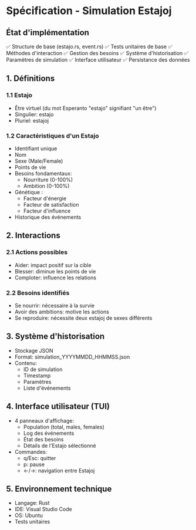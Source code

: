 # Spécification - Simulation Estajoj

## État d'implémentation
✅ Structure de base (estajo.rs, event.rs)
✅ Tests unitaires de base
✅ Méthodes d'interaction
✅ Gestion des besoins
✅ Système d'historisation
✅ Paramètres de simulation
✅ Interface utilisateur
✅ Persistance des données

## 1. Définitions

### 1.1 Estajo
- Être virtuel (du mot Esperanto "estajo" signifiant "un être")
- Singulier: estajo
- Pluriel: estajoj

### 1.2 Caractéristiques d'un Estajo
- Identifiant unique
- Nom
- Sexe (Male/Female)
- Points de vie
- Besoins fondamentaux:
  - Nourriture (0-100%)
  - Ambition (0-100%)
- Génétique :
  - Facteur d'énergie
  - Facteur de satisfaction
  - Facteur d'influence
- Historique des événements

## 2. Interactions
### 2.1 Actions possibles
- Aider: impact positif sur la cible
- Blesser: diminue les points de vie
- Comploter: influence les relations

### 2.2 Besoins identifiés
- Se nourrir: nécessaire à la survie
- Avoir des ambitions: motive les actions
- Se reproduire: nécessite deux estajoj de sexes différents

## 3. Système d'historisation
- Stockage JSON
- Format: simulation_YYYYMMDD_HHMMSS.json
- Contenu:
  - ID de simulation
  - Timestamp
  - Paramètres
  - Liste d'événements

## 4. Interface utilisateur (TUI)
- 4 panneaux d'affichage:
  - Population (total, males, females)
  - Log des événements
  - État des besoins
  - Détails de l'Estajo sélectionné
- Commandes:
  - q/Esc: quitter
  - p: pause
  - ←/→: navigation entre Estajoj

## 5. Environnement technique
- Langage: Rust
- IDE: Visual Studio Code
- OS: Ubuntu
- Tests unitaires